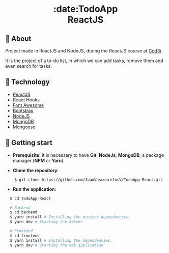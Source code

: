 <h1 align="center">
    <br>:date:TodoApp<br/>
    ReactJS
</h1>

## :pushpin: About

Project made in ReactJS and NodeJS, during the ReactJS course at [Cod3r](https://www.cod3r.com.br/).

It is the project of a to-do list, in which we can add tasks, remove them and even search for tasks.

## :wrench: Technology

- [ReactJS](https://pt-br.reactjs.org/)
- React Hooks
- [Font Awesome](https://fontawesome.com/)
- [Bootstrap](https://getbootstrap.com/)
- [NodeJS](https://nodejs.org/en/)
- [MongoDB](https://www.mongodb.com/)
- [Mongoose](https://mongoosejs.com/)


## :rocket: Getting start

- **Prerequisite**: It is necessary to have **Git**, **NodeJs**, **MongoDB**, a package manager (**NPM** or **Yarn**)

- **Clone the repository**:

```
    $ git clone https://github.com/JoaoVasconcelosV/TodoApp-React.git
```

- **Run the application**:

```sh
  $ cd todoApp-React

  # Backend
  $ cd backend
  $ yarn install # Installing the project dependencies.
  $ yarn dev # Starting the Server

  # Frontend
  $ cd frontend
  $ yarn install # Installing the dependencies.
  $ yarn dev # Starting the web application
```
